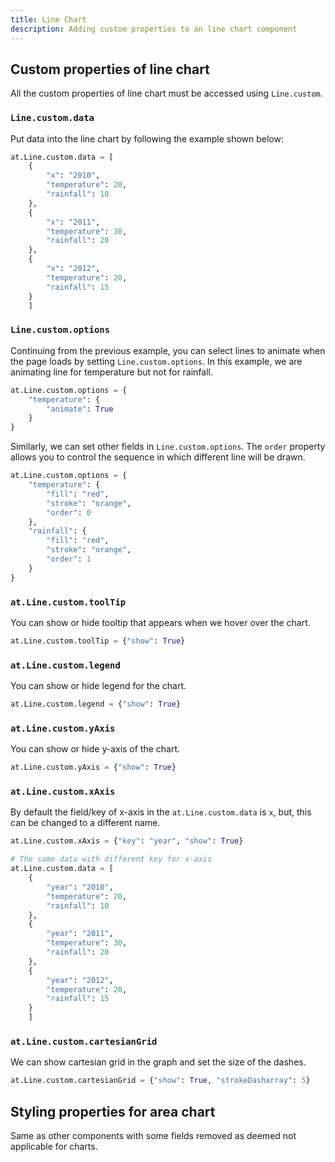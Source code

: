 ```yaml
---
title: Line Chart
description: Adding custom properties to an line chart component
---
```


## Custom properties of line chart

All the custom properties of line chart must be accessed using `Line.custom`.

### `Line.custom.data`

Put data into the line chart by following the example shown below:

```python
at.Line.custom.data = [
    {
        "x": "2010",
        "temperature": 20,
        "rainfall": 10
    },
    {
        "x": "2011",
        "temperature": 30,
        "rainfall": 20
    },
    {
        "x": "2012",
        "temperature": 20,
        "rainfall": 15
    }
    ]
```

### `Line.custom.options`

Continuing from the previous example, you can select lines to animate when the page loads by setting `Line.custom.options`. In this example, we are animating line for temperature but not for rainfall.

```python
at.Line.custom.options = {
    "temperature": {
        "animate": True
    }
}
```

Similarly, we can set other fields in `Line.custom.options`. The `order` property allows you to control the sequence in which different line will be drawn.

```python
at.Line.custom.options = {
    "temperature": {
        "fill": "red",
        "stroke": "orange",
        "order": 0
    },
    "rainfall": {
        "fill": "red",
        "stroke": "orange",
        "order": 1
    }
}
```

### `at.Line.custom.toolTip`

You can show or hide tooltip that appears when we hover over the chart.

```python
at.Line.custom.toolTip = {"show": True}
```

### `at.Line.custom.legend`

You can show or hide legend for the chart.

```python
at.Line.custom.legend = {"show": True}
```

### `at.Line.custom.yAxis`

You can show or hide y-axis of the chart.

```python
at.Line.custom.yAxis = {"show": True}
```

### `at.Line.custom.xAxis`

By default the field/key of x-axis in the `at.Line.custom.data` is `x`, but, this can be changed to a different name.

```python
at.Line.custom.xAxis = {"key": "year", "show": True}

# The same data with different key for x-axis
at.Line.custom.data = [
    {
        "year": "2010",
        "temperature": 20,
        "rainfall": 10
    },
    {
        "year": "2011",
        "temperature": 30,
        "rainfall": 20
    },
    {
        "year": "2012",
        "temperature": 20,
        "rainfall": 15
    }
    ]
```

### `at.Line.custom.cartesianGrid`

We can show cartesian grid in the graph and set the size of the dashes.

```python
at.Line.custom.cartesianGrid = {"show": True, "strokeDasharray": 5}
```

## Styling properties for area chart

Same as other components with some fields removed as deemed not applicable for charts.
